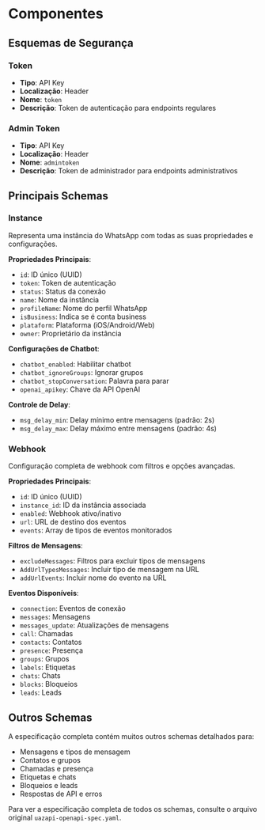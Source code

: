 # Componentes

## Esquemas de Segurança

### Token
- **Tipo**: API Key
- **Localização**: Header
- **Nome**: `token`
- **Descrição**: Token de autenticação para endpoints regulares

### Admin Token
- **Tipo**: API Key
- **Localização**: Header
- **Nome**: `admintoken`
- **Descrição**: Token de administrador para endpoints administrativos

## Principais Schemas

### Instance
Representa uma instância do WhatsApp com todas as suas propriedades e configurações.

**Propriedades Principais**:
- `id`: ID único (UUID)
- `token`: Token de autenticação
- `status`: Status da conexão
- `name`: Nome da instância
- `profileName`: Nome do perfil WhatsApp
- `isBusiness`: Indica se é conta business
- `plataform`: Plataforma (iOS/Android/Web)
- `owner`: Proprietário da instância

**Configurações de Chatbot**:
- `chatbot_enabled`: Habilitar chatbot
- `chatbot_ignoreGroups`: Ignorar grupos
- `chatbot_stopConversation`: Palavra para parar
- `openai_apikey`: Chave da API OpenAI

**Controle de Delay**:
- `msg_delay_min`: Delay mínimo entre mensagens (padrão: 2s)
- `msg_delay_max`: Delay máximo entre mensagens (padrão: 4s)

### Webhook
Configuração completa de webhook com filtros e opções avançadas.

**Propriedades Principais**:
- `id`: ID único (UUID)
- `instance_id`: ID da instância associada
- `enabled`: Webhook ativo/inativo
- `url`: URL de destino dos eventos
- `events`: Array de tipos de eventos monitorados

**Filtros de Mensagens**:
- `excludeMessages`: Filtros para excluir tipos de mensagens
- `AddUrlTypesMessages`: Incluir tipo de mensagem na URL
- `addUrlEvents`: Incluir nome do evento na URL

**Eventos Disponíveis**:
- `connection`: Eventos de conexão
- `messages`: Mensagens
- `messages_update`: Atualizações de mensagens
- `call`: Chamadas
- `contacts`: Contatos
- `presence`: Presença
- `groups`: Grupos
- `labels`: Etiquetas
- `chats`: Chats
- `blocks`: Bloqueios
- `leads`: Leads

## Outros Schemas

A especificação completa contém muitos outros schemas detalhados para:
- Mensagens e tipos de mensagem
- Contatos e grupos
- Chamadas e presença
- Etiquetas e chats
- Bloqueios e leads
- Respostas de API e erros

Para ver a especificação completa de todos os schemas, consulte o arquivo original `uazapi-openapi-spec.yaml`.
